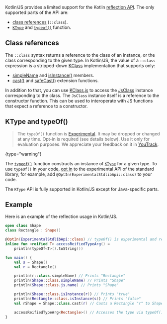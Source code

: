 [//]: # (title: Kotlin/JS reflection)

Kotlin/JS provides a limited support for the Kotlin [reflection API](reflection.md). The only supported parts of the API
are:
* [class references](reflection.md#class-references) (`::class`).
* [`KType`](https://kotlinlang.org/api/latest/jvm/stdlib/kotlin.reflect/-k-type/) and [`typeof()`](https://kotlinlang.org/api/latest/jvm/stdlib/kotlin.reflect/type-of.html) function.

## Class references

The `::class` syntax returns a reference to the class of an instance, or the class corresponding to the given type.
In Kotlin/JS, the value of a `::class` expression is a stripped-down [KClass](https://kotlinlang.org/api/latest/jvm/stdlib/kotlin.reflect/-k-class/)
implementation that supports only:
* [simpleName](https://kotlinlang.org/api/latest/jvm/stdlib/kotlin.reflect/-k-class/simple-name.html)
and [isInstance()](https://kotlinlang.org/api/latest/jvm/stdlib/kotlin.reflect/-k-class/is-instance.html) members.
* [cast()](https://kotlinlang.org/api/latest/jvm/stdlib/kotlin.reflect/cast.html) and 
[safeCast()](https://kotlinlang.org/api/latest/jvm/stdlib/kotlin.reflect/safe-cast.html) extension functions.

In addition to that, you can use [KClass.js](https://kotlinlang.org/api/latest/jvm/stdlib/kotlin.js/js.html) to access the
[JsClass](https://kotlinlang.org/api/latest/jvm/stdlib/kotlin.js/-js-class/index.html) instance corresponding to the class.
The `JsClass` instance itself is a reference to the constructor function.
This can be used to interoperate with JS functions that expect a reference to a constructor.

## KType and typeOf()

> The `typeOf()` function is [Experimental](components-stability.md). It may be dropped or changed at any time.
> Opt-in is required (see details below). Use it only for evaluation purposes. We appreciate your feedback on it in [YouTrack](https://youtrack.jetbrains.com/issues/KT).
>
{type="warning"}

The [`typeof()`](https://kotlinlang.org/api/latest/jvm/stdlib/kotlin.reflect/type-of.html) function constructs an instance of [`KType`](https://kotlinlang.org/api/latest/jvm/stdlib/kotlin.reflect/-k-type/)
for a given type. To use `typeOf()` in your code, [opt in](opt-in-requirements.md#opt-in-to-using-api) to the experimental
API of the standard library, for example, add `@OptIn(ExperimentalStdlibApi::class)` to your code.

The `KType` API is fully supported in Kotlin/JS except for Java-specific parts.

## Example

Here is an example of the reflection usage in Kotlin/JS.

```kotlin
open class Shape
class Rectangle : Shape()

@OptIn(ExperimentalStdlibApi::class) // typeOf() is experimental and requires an opt-in
inline fun <reified T> accessReifiedTypeArg() =
    println(typeOf<T>().toString())

fun main() {
    val s = Shape()
    val r = Rectangle()

    println(r::class.simpleName) // Prints "Rectangle"
    println(Shape::class.simpleName) // Prints "Shape"
    println(Shape::class.js.name) // Prints "Shape"

    println(Shape::class.isInstance(r)) // Prints "true"
    println(Rectangle::class.isInstance(s)) // Prints "false"
    val rShape = Shape::class.cast(r) // Casts a Rectangle "r" to Shape

    accessReifiedTypeArg<Rectangle>() // Accesses the type via typeOf(). Prints "Rectangle"
}
```


